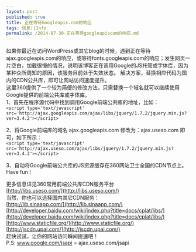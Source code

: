 ```yaml
---
layout: post
published: true
title: 正在等待Googleapis.com的响应
tags: 信息||Info    
permalink: /2014-07-30-正在等待googleapiscom的响应.md
---
```

  如果你最近在访问WordPress或其它blog的时候，遇到正在等待ajax.googleapis.com的响应，或等待fonts.googleapis.com的响应；发生网页一片空白，加载很慢的情况，说明该博客正在调用Google的JS托管或字体库，因为某种众所周知的原因，该服务目前处于失效状态。
解决方案，替换相应代码为国内的CDN公共库，即可让网站访问速度提升。   <br/>
这里360提供了一个较为简便的修改方法，只需替换一个域名就可以继续使用Google提供的前端公共库或字体库。   <br/>
1、首先在程序源代码中找到调用Google前端公共库的地址，比如：   <br/>
  `` <script type='text/javascript' src='http://ajax.googleapis.com/ajax/libs/jquery/1.7.2/jquery.min.js?ver=3.4.2'></script> ``
    
    
2、将Google前端库的域名 ajax.googleapis.com 修改为：ajax.useso.com 即可，如下所示：   <br/>
  `` <script type='text/javascript' src='http://ajax.useso.com/ajax/libs/jquery/1.7.2/jquery.min.js?ver=3.4.2'></script> ``
    
    
3、自动将Google前端公共库的JS资源缓存在360网站卫士全国的CDN节点上。Have fun !
   
   
更多信息详见360常用前端公共库CDN服务平台   <br/>
 [http://libs.useso.com/](http://libs.useso.com/)   <br/>
当然，你也可以选择国内其它CDN服务：   <br/>
[http://lib.sinaapp.com/](http://lib.sinaapp.com/)   <br/>
[http://developer.baidu.com/wiki/index.php?title=docs/cplat/libs/](http://developer.baidu.com/wiki/index.php?title=docs/cplat/libs/)   <br/>
[http://www.staticfile.org/](http://www.staticfile.org/)   <br/>
[http://jscdn.upai.com/](http://jscdn.upai.com/)   <br/>
赶快试试，让你的网站访问瞬间提速吧！    
P.S: www.google.com/jsapi = ajax.useso.com/jsapi
